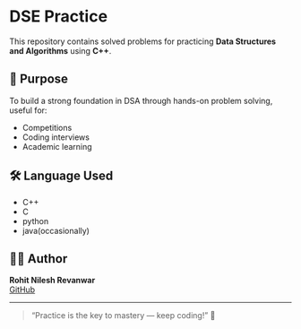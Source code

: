 # DSE Practice

This repository contains solved problems for practicing **Data Structures and Algorithms** using **C++**.

## 🚀 Purpose
To build a strong foundation in DSA through hands-on problem solving, useful for:
- Competitions
- Coding interviews
- Academic learning

## 🛠 Language Used
- C++
- C
- python
- java(occasionally)

## 👨‍💻 Author
**Rohit Nilesh Revanwar**  
[GitHub](https://github.com/rohitr99vanwar)

---

> “Practice is the key to mastery — keep coding!” 🔁

